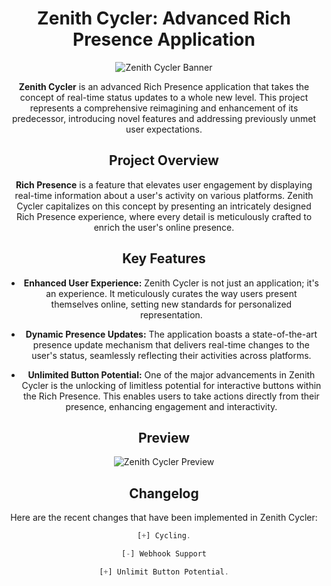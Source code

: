 <div align="center">

# Zenith Cycler: Advanced Rich Presence Application

![Zenith Cycler Banner](https://cdn.discordapp.com/attachments/1131043505075126393/1139571323140583485/standard_4.gif)

**Zenith Cycler** is an advanced Rich Presence application that takes the concept of real-time status updates to a whole new level. This project represents a comprehensive reimagining and enhancement of its predecessor, introducing novel features and addressing previously unmet user expectations.

## Project Overview

**Rich Presence** is a feature that elevates user engagement by displaying real-time information about a user's activity on various platforms. Zenith Cycler capitalizes on this concept by presenting an intricately designed Rich Presence experience, where every detail is meticulously crafted to enrich the user's online presence.

## Key Features

- **Enhanced User Experience:** Zenith Cycler is not just an application; it's an experience. It meticulously curates the way users present themselves online, setting new standards for personalized representation.

- **Dynamic Presence Updates:** The application boasts a state-of-the-art presence update mechanism that delivers real-time changes to the user's status, seamlessly reflecting their activities across platforms.

- **Unlimited Button Potential:** One of the major advancements in Zenith Cycler is the unlocking of limitless potential for interactive buttons within the Rich Presence. This enables users to take actions directly from their presence, enhancing engagement and interactivity.

## Preview

![Zenith Cycler Preview](https://cdn.discordapp.com/attachments/1131043505075126393/1138811666985930893/ezgif.com-video-to-gif.gif)

## Changelog

Here are the recent changes that have been implemented in Zenith Cycler:

```js
[+] Cycling.

[-] Webhook Support

[+] Unlimit Button Potential.
